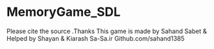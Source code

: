 # MemoryGame_SDL
Please cite the source .Thanks
This game is made by Sahand Sabet & Helped by Shayan & Kiarash
Sa-Sa.ir
Github.com/sahand1385